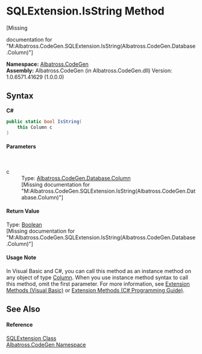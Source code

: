 # SQLExtension.IsString Method 
 

\[Missing <summary> documentation for "M:Albatross.CodeGen.SQLExtension.IsString(Albatross.CodeGen.Database.Column)"\]

**Namespace:**&nbsp;<a href="DCDDD28E.md">Albatross.CodeGen</a><br />**Assembly:**&nbsp;Albatross.CodeGen (in Albatross.CodeGen.dll) Version: 1.0.6571.41629 (1.0.0.0)

## Syntax

**C#**<br />
``` C#
public static bool IsString(
	this Column c
)
```


#### Parameters
&nbsp;<dl><dt>c</dt><dd>Type: <a href="9459F463.md">Albatross.CodeGen.Database.Column</a><br />\[Missing <param name="c"/> documentation for "M:Albatross.CodeGen.SQLExtension.IsString(Albatross.CodeGen.Database.Column)"\]</dd></dl>

#### Return Value
Type: <a href="http://msdn2.microsoft.com/en-us/library/a28wyd50" target="_blank">Boolean</a><br />\[Missing <returns> documentation for "M:Albatross.CodeGen.SQLExtension.IsString(Albatross.CodeGen.Database.Column)"\]

#### Usage Note
In Visual Basic and C#, you can call this method as an instance method on any object of type <a href="9459F463.md">Column</a>. When you use instance method syntax to call this method, omit the first parameter. For more information, see <a href="http://msdn.microsoft.com/en-us/library/bb384936.aspx">Extension Methods (Visual Basic)</a> or <a href="http://msdn.microsoft.com/en-us/library/bb383977.aspx">Extension Methods (C# Programming Guide)</a>.

## See Also


#### Reference
<a href="D4C0DEE8.md">SQLExtension Class</a><br /><a href="DCDDD28E.md">Albatross.CodeGen Namespace</a><br />
